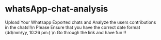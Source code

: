 # whatsApp-chat-analysis

Upload Your Whatsapp Exported chats and Analyze the users contributions in the chats!!\n
Please Ensure that you have the correct date format (dd/mm/yy, 10:26 pm:) \n
Go through the link and have fun !! 
